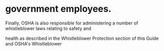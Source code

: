 # government employees.

Finally, OSHA is also responsible for administering a number of whistleblower laws relating to safety and

health as described in the Whistleblower Protection section of this Guide and OSHA's Whistleblower